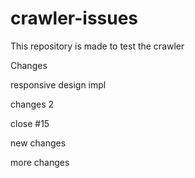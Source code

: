 # crawler-issues
This repository is made to test the crawler

Changes

responsive design impl

changes 2 

close #15


new changes


more changes
